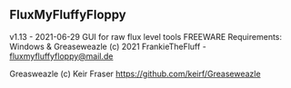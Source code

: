 FluxMyFluffyFloppy
----------------------------------------
v1.13 - 2021-06-29
GUI for raw flux level tools
FREEWARE
Requirements: Windows & Greaseweazle
(c) 2021 FrankieTheFluff - fluxmyfluffyfloppy@mail.de

Greasweazle (c) Keir Fraser
https://github.com/keirf/Greaseweazle
